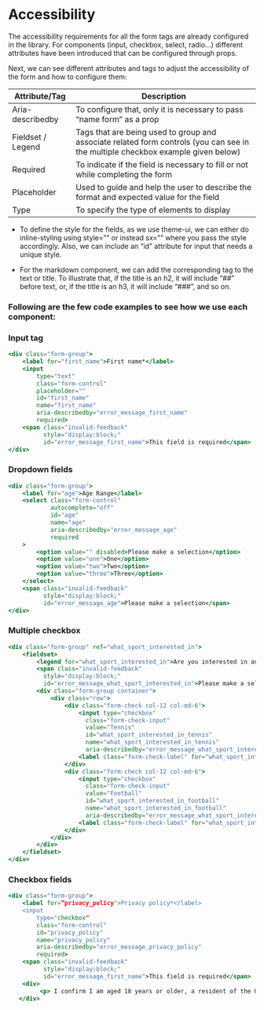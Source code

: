 # Accessibility

The accessibility requirements for all the form tags are already configured in the library. For components (input, checkbox, select, radio…) different attributes have been introduced that can be configured through props. 

Next, we can see different attributes and tags to adjust the accessibility of the form and how to configure them: 

| Attribute/Tag  	| Description  	
|---	   |---	|
|   Aria-describedby	  |  To configure that, only it is necessary to pass “name form” as a prop |
|   Fieldset / Legend	|  Tags that are being used to group and associate related form controls (you can see in the multiple checkbox example given below) |
|   Required    |   To indicate if the field is necessary to fill or not while completing the form |
|   Placeholder	| Used to guide and help the user to describe the format and expected value for the field |
|   Type      |  To specify the type of elements to display | 

* To define the style for the fields, as we use theme-ui, we can either do inline-styling using style=”” or instead sx=”” where you pass the style accordingly. Also, we can include an “id” attribute for input that needs a unique style.

* For the markdown component, we can add the corresponding tag to the text or title. To illustrate that, if the title is an h2, it will include “##” before text, or, if the title is an h3, it will include “###”, and so on. 

### Following are the few code examples to see how we use each component:

### Input tag

```jsx
<div class="form-group">
    <label for="first_name">First name*</label>
    <input
        type="text"
        class="form-control"
        placeholder=""
        id="first_name"
        name="first_name"
        aria-describedby="error_message_first_name"
        required>
    <span class="invalid-feedback"
          style="display:block;"
          id="error_message_first_name">This field is required</span>
</div>
```

### Dropdown fields

```jsx
<div class="form-group">
    <label for="age">Age Range</label>
    <select class="form-control"
            autocomplete="off"
            id="age"
            name="age"
            aria-describedby="error_message_age"
            required
    >
        <option value="" disabled>Please make a selection</option>
        <option value="one">One</option>
        <option value="two">Two</option>
        <option value="three">Three</option>
    </select>
    <span class="invalid-feedback"
          style="display:block;"
          id="error_message_age">Please make a selection</span>
</div>
```

### Multiple checkbox

```jsx
<div class="form-group" ref="what_sport_interested_in">
    <fieldset>
        <legend for="what_sport_interested_in">Are you interested in any of the sports below?</legend>
        <span class="invalid-feedback"
          style="display:block;"
          id="error_message_what_sport_interested_in">Please make a selection</span>
        <div class="form-group container">
            <div class="row">
                <div class="form-check col-12 col-md-6">
                    <input type="checkbox" 
                      class="form-check-input"
                      value="Tennis"
                      id="what_sport_interested_in_tennis"
                      name="what_sport_interested_in_tennis"
                      aria-describedby="error_message_what_sport_interested_in">
                    <label class="form-check-label" for="what_sport_interested_in_tennis">Tennis</label>
                </div>
                <div class="form-check col-12 col-md-6">
                    <input type="checkbox" 
                      class="form-check-input"
                      value="Football"
                      id="what_sport_interested_in_football"
                      name="what_sport_interested_in_football"
                      aria-describedby="error_message_what_sport_interested_in">
                    <label class="form-check-label" for="what_sport_interested_in_football">Football</label>
                </div>
            </div>
        </div>
    </fieldset>
</div>
```

### Checkbox fields

```jsx
<div class="form-group">
    <label for=”privacy_policy">Privacy policy*</label>
    <input
        type="checkbox"
        class="form-control"
        id="privacy_policy"
        name="privacy_policy"
        aria-describedby="error_message_privacy_policy"
        required>
    <span class="invalid-feedback"
          style="display:block;"
          id="error_message_first_name">This field is required</span>
    <div>
         <p> I confirm I am aged 18 years or older, a resident of the United Kingdom and have read and agree to the competition terms and condition and privacy policy</p>
   </div>

```





